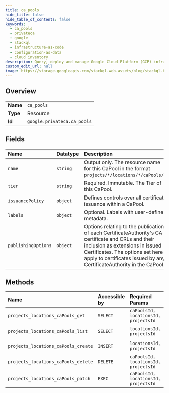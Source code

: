 ```yaml
---
title: ca_pools
hide_title: false
hide_table_of_contents: false
keywords:
  - ca_pools
  - privateca
  - google    
  - stackql
  - infrastructure-as-code
  - configuration-as-data
  - cloud inventory
description: Query, deploy and manage Google Cloud Platform (GCP) infrastructure and resources using SQL
custom_edit_url: null
image: https://storage.googleapis.com/stackql-web-assets/blog/stackql-blog-post-featured-image.png
---
```

  
    

## Overview
<table><tbody>
<tr><td><b>Name</b></td><td><code>ca_pools</code></td></tr>
<tr><td><b>Type</b></td><td>Resource</td></tr>
<tr><td><b>Id</b></td><td><code>google.privateca.ca_pools</code></td></tr>
</tbody></table>

## Fields
| Name | Datatype | Description |
|:-----|:---------|:------------|
| `name` | `string` | Output only. The resource name for this CaPool in the format `projects/*/locations/*/caPools/*`. |
| `tier` | `string` | Required. Immutable. The Tier of this CaPool. |
| `issuancePolicy` | `object` | Defines controls over all certificate issuance within a CaPool. |
| `labels` | `object` | Optional. Labels with user-defined metadata. |
| `publishingOptions` | `object` | Options relating to the publication of each CertificateAuthority's CA certificate and CRLs and their inclusion as extensions in issued Certificates. The options set here apply to certificates issued by any CertificateAuthority in the CaPool. |
## Methods
| Name | Accessible by | Required Params | Description |
|:-----|:--------------|:----------------|:------------|
| `projects_locations_caPools_get` | `SELECT` | `caPoolsId, locationsId, projectsId` | Returns a CaPool. |
| `projects_locations_caPools_list` | `SELECT` | `locationsId, projectsId` | Lists CaPools. |
| `projects_locations_caPools_create` | `INSERT` | `locationsId, projectsId` | Create a CaPool. |
| `projects_locations_caPools_delete` | `DELETE` | `caPoolsId, locationsId, projectsId` | Delete a CaPool. |
| `projects_locations_caPools_patch` | `EXEC` | `caPoolsId, locationsId, projectsId` | Update a CaPool. |
